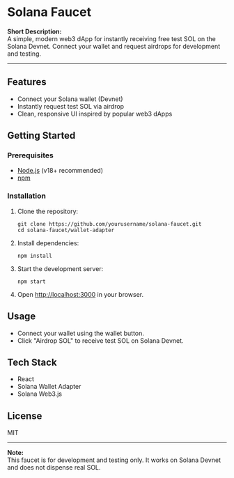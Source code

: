 # Solana Faucet

**Short Description:**  
A simple, modern web3 dApp for instantly receiving free test SOL on the Solana Devnet. Connect your wallet and request airdrops for development and testing.

---

## Features

- Connect your Solana wallet (Devnet)
- Instantly request test SOL via airdrop
- Clean, responsive UI inspired by popular web3 dApps

## Getting Started

### Prerequisites

- [Node.js](https://nodejs.org/) (v18+ recommended)
- [npm](https://www.npmjs.com/)

### Installation

1. Clone the repository:
   ```
   git clone https://github.com/yourusername/solana-faucet.git
   cd solana-faucet/wallet-adapter
   ```

2. Install dependencies:
   ```
   npm install
   ```

3. Start the development server:
   ```
   npm start
   ```

4. Open [http://localhost:3000](http://localhost:3000) in your browser.

## Usage

- Connect your wallet using the wallet button.
- Click "Airdrop SOL" to receive test SOL on Solana Devnet.

## Tech Stack

- React
- Solana Wallet Adapter
- Solana Web3.js

## License

MIT

---

**Note:**  
This faucet is for development and testing only. It works on Solana Devnet and does not dispense real SOL.
